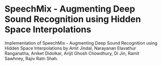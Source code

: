 # SpeechMix - Augmenting Deep Sound Recognition using Hidden Space Interpolations

Implementation of SpeechMix - Augmenting Deep Sound Recognition using Hidden Space Interpolations by Amit Jindal, Narayanan Elavathur Ranganatha, Aniket Didolkar, Arijit Ghosh Chowdhury, Di Jin, Ramit Sawhney, Rajiv Ratn Shah. 